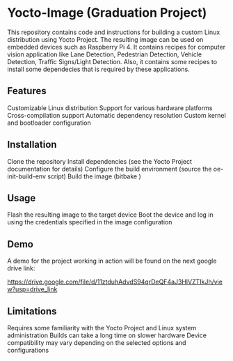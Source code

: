 # Yocto-Image (Graduation Project)
This repository contains code and instructions for building a custom Linux distribution using Yocto Project. The resulting image can be used on embedded devices such as Raspberry Pi 4. It contains recipes for computer vision application like Lane Detection, Pedestrian Detection, Vehicle Detection, Traffic Signs/Light Detection. Also, it contains some recipes to install some dependecies that is required by these applications.

## Features
Customizable Linux distribution
Support for various hardware platforms
Cross-compilation support
Automatic dependency resolution
Custom kernel and bootloader configuration
## Installation
Clone the repository
Install dependencies (see the Yocto Project documentation for details)
Configure the build environment (source the oe-init-build-env script)
Build the image (bitbake <image-name>)
## Usage
Flash the resulting image to the target device
Boot the device and log in using the credentials specified in the image configuration

## Demo
A demo for the project working in action will be found on the next google drive link:

https://drive.google.com/file/d/11ztduhAdvdS94qrDeQF4aJ3HlVZTIkJh/view?usp=drive_link


## Limitations
Requires some familiarity with the Yocto Project and Linux system administration
Builds can take a long time on slower hardware
Device compatibility may vary depending on the selected options and configurations

